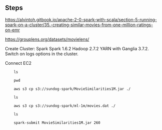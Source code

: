 ## Steps

https://alvintoh.gitbook.io/apache-2-0-spark-with-scala/section-5-running-spark-on-a-cluster/35.-creating-similar-movies-from-one-million-ratings-on-emr

https://grouplens.org/datasets/movielens/

Create Cluster:  Spark Spark 1.6.2 Hadoop 2.7.2 YARN with Ganglia 3.7.2.  Switch on logs options in the cluster.


Connect EC2 

```
    ls
 
    pwd

    aws s3 cp s3://sundog-spark/MovieSimilarities1M.jar ./    
```
```
    ls

    aws s3 cp s3://sundog-spark/ml-1m/movies.dat ./

    ls    
```
```
    spark-submit MovieSimilarities1M.jar 260
```
